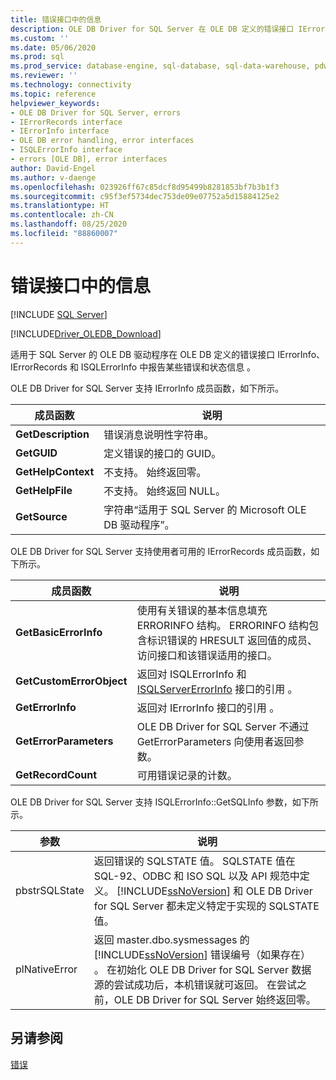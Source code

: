 ```yaml
---
title: 错误接口中的信息
description: OLE DB Driver for SQL Server 在 OLE DB 定义的错误接口 IErrorInfo、IErrorRecords 和 ISQLErrorInfo 中报告某些错误和状态信息。
ms.custom: ''
ms.date: 05/06/2020
ms.prod: sql
ms.prod_service: database-engine, sql-database, sql-data-warehouse, pdw
ms.reviewer: ''
ms.technology: connectivity
ms.topic: reference
helpviewer_keywords:
- OLE DB Driver for SQL Server, errors
- IErrorRecords interface
- IErrorInfo interface
- OLE DB error handling, error interfaces
- ISQLErrorInfo interface
- errors [OLE DB], error interfaces
author: David-Engel
ms.author: v-daenge
ms.openlocfilehash: 023926ff67c85dcf8d95499b8281853bf7b3b1f3
ms.sourcegitcommit: c95f3ef5734dec753de09e07752a5d15884125e2
ms.translationtype: HT
ms.contentlocale: zh-CN
ms.lasthandoff: 08/25/2020
ms.locfileid: "88860007"
---
```

# <a name="information-in-error-interfaces"></a>错误接口中的信息
[!INCLUDE [SQL Server](../../../includes/applies-to-version/sql-asdb-asdbmi-asa-pdw.md)]

[!INCLUDE[Driver_OLEDB_Download](../../../includes/driver_oledb_download.md)]

  适用于 SQL Server 的 OLE DB 驱动程序在 OLE DB 定义的错误接口 IErrorInfo、IErrorRecords 和 ISQLErrorInfo 中报告某些错误和状态信息    。  
  
 OLE DB Driver for SQL Server 支持 IErrorInfo  成员函数，如下所示。  
  
|成员函数|说明|  
|---------------------|-----------------|  
|**GetDescription**|错误消息说明性字符串。|  
|**GetGUID**|定义错误的接口的 GUID。|  
|**GetHelpContext**|不支持。 始终返回零。|  
|**GetHelpFile**|不支持。 始终返回 NULL。|  
|**GetSource**|字符串“适用于 SQL Server 的 Microsoft OLE DB 驱动程序”。|  
  
 OLE DB Driver for SQL Server 支持使用者可用的 IErrorRecords  成员函数，如下所示。  
  
|成员函数|说明|  
|---------------------|-----------------|  
|**GetBasicErrorInfo**|使用有关错误的基本信息填充 ERRORINFO 结构。 ERRORINFO 结构包含标识错误的 HRESULT 返回值的成员、访问接口和该错误适用的接口。|  
|**GetCustomErrorObject**|返回对 ISQLErrorInfo 和 [ISQLServerErrorInfo](https://docs.microsoft.com/sql/connect/oledb/ole-db-interfaces/isqlservererrorinfo-geterrorinfo-ole-db?view=sql-server-ver15) 接口的引用  。|  
|**GetErrorInfo**|返回对 IErrorInfo 接口的引用  。|  
|**GetErrorParameters**|OLE DB Driver for SQL Server 不通过 GetErrorParameters  向使用者返回参数。|  
|**GetRecordCount**|可用错误记录的计数。|  
  
 OLE DB Driver for SQL Server 支持 ISQLErrorInfo::GetSQLInfo  参数，如下所示。  
  
|参数|说明|  
|---------------|-----------------|  
|pbstrSQLState |返回错误的 SQLSTATE 值。 SQLSTATE 值在 SQL-92、ODBC 和 ISO SQL 以及 API 规范中定义。 [!INCLUDE[ssNoVersion](../../../includes/ssnoversion-md.md)] 和 OLE DB Driver for SQL Server 都未定义特定于实现的 SQLSTATE 值。|  
|plNativeError |返回 master.dbo.sysmessages 的 [!INCLUDE[ssNoVersion](../../../includes/ssnoversion-md.md)] 错误编号（如果存在）  。 在初始化 OLE DB Driver for SQL Server 数据源的尝试成功后，本机错误就可返回。 在尝试之前，OLE DB Driver for SQL Server 始终返回零。|  
  
## <a name="see-also"></a>另请参阅  
 [错误](../../oledb/ole-db-errors/errors.md)  
  
  
